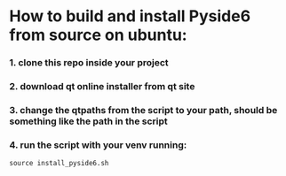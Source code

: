 # How to build and install Pyside6 from source on ubuntu:
### 1. clone this repo inside your project
### 2. download qt online installer from qt site
### 3. change the qtpaths from the script to your path, should be something like the path in the script
### 4. run the script with your venv running:
`source install_pyside6.sh`

